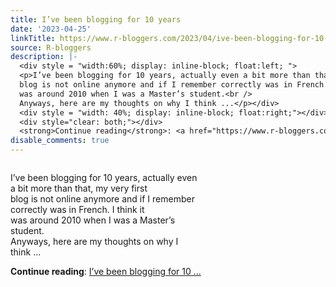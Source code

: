 ```yaml
---
title: I’ve been blogging for 10 years
date: '2023-04-25'
linkTitle: https://www.r-bloggers.com/2023/04/ive-been-blogging-for-10-years/
source: R-bloggers
description: |-
  <div style = "width:60%; display: inline-block; float:left; ">
  <p>I’ve been blogging for 10 years, actually even a bit more than that, my very first<br />
  blog is not online anymore and if I remember correctly was in French. I think it<br />
  was around 2010 when I was a Master’s student.<br />
  Anyways, here are my thoughts on why I think ...</p></div>
  <div style = "width: 40%; display: inline-block; float:right;"></div>
  <div style="clear: both;"></div>
  <strong>Continue reading</strong>: <a href="https://www.r-bloggers.com/2023/04/ive-been-blogging-for-10-years/">I’ve been blogging for 10 ...
disable_comments: true
---
```

<div style = "width:60%; display: inline-block; float:left; ">
<p>I’ve been blogging for 10 years, actually even a bit more than that, my very first<br />
blog is not online anymore and if I remember correctly was in French. I think it<br />
was around 2010 when I was a Master’s student.<br />
Anyways, here are my thoughts on why I think ...</p></div>
<div style = "width: 40%; display: inline-block; float:right;"></div>
<div style="clear: both;"></div>
<strong>Continue reading</strong>: <a href="https://www.r-bloggers.com/2023/04/ive-been-blogging-for-10-years/">I’ve been blogging for 10 ...